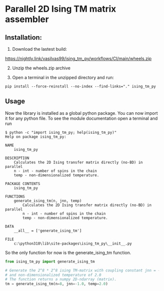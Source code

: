 # Parallel 2D Ising TM matrix assembler


## Installation:

1. Download the lastest build:

https://nightly.link/vasilvas99/ising_tm_py/workflows/CI/main/wheels.zip

2. Unzip the wheels.zip archive

3. Open a terminal in the unzipped directory and run:

```shell
pip install --force-reinstall --no-index --find-links="." ising_tm_py
```


## Usage

Now the library is installed as a global python package. You can now import it for any python file. To see the module documentation open a terminal and run

```shell
$ python -c "import ising_tm_py; help(ising_tm_py)"
Help on package ising_tm_py:

NAME
    ising_tm_py

DESCRIPTION
    Calculates the 2D Ising transfer matrix directly (no-BD) in parallel
    n - int - number of spins in the chain
    temp - non-dimensionalized temperature.

PACKAGE CONTENTS
    ising_tm_py

FUNCTIONS
    generate_ising_tm(n, jnn, temp)
        Calculates the 2D Ising transfer matrix directly (no-BD) in parallel
        n - int - number of spins in the chain
        temp - non-dimensionalized temperature.

DATA
    __all__ = ['generate_ising_tm']

FILE
    c:\python310\lib\site-packages\ising_tm_py\__init__.py
```

So the only function for now is the generate_ising_tm function.


```python
from ising_tm_py import generate_ising_tm

# Generate the 2^8 * 2^8 ising TM-matrix with coupling constant jnn = -1.0
# and non-dimensionalized temperature of 2.0
# The function returns a numpy 2D-ndarray (matrix).
tm = generate_ising_tm(n=8, jnn=-1.0, temp=2.0) 
```

